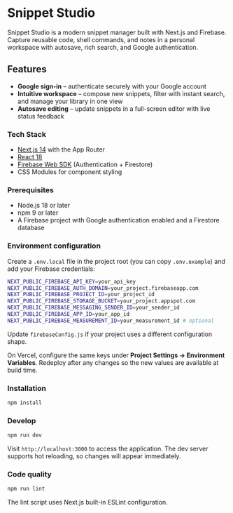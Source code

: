 # Snippet Studio

Snippet Studio is a modern snippet manager built with Next.js and Firebase. Capture reusable code, shell commands, and notes in a personal workspace with autosave, rich search, and Google authentication.

## Features

- **Google sign-in** – authenticate securely with your Google account
- **Intuitive workspace** – compose new snippets, filter with instant search, and manage your library in one view
- **Autosave editing** – update snippets in a full-screen editor with live status feedback


### Tech Stack

- [Next.js 14](https://nextjs.org/) with the App Router
- [React 18](https://react.dev/)
- [Firebase Web SDK](https://firebase.google.com/docs/web/setup) (Authentication + Firestore)
- CSS Modules for component styling


### Prerequisites

- Node.js 18 or later
- npm 9 or later
- A Firebase project with Google authentication enabled and a Firestore database

### Environment configuration

Create a `.env.local` file in the project root (you can copy `.env.example`) and add your Firebase credentials:

```bash
NEXT_PUBLIC_FIREBASE_API_KEY=your_api_key
NEXT_PUBLIC_FIREBASE_AUTH_DOMAIN=your_project.firebaseapp.com
NEXT_PUBLIC_FIREBASE_PROJECT_ID=your_project_id
NEXT_PUBLIC_FIREBASE_STORAGE_BUCKET=your_project.appspot.com
NEXT_PUBLIC_FIREBASE_MESSAGING_SENDER_ID=your_sender_id
NEXT_PUBLIC_FIREBASE_APP_ID=your_app_id
NEXT_PUBLIC_FIREBASE_MEASUREMENT_ID=your_measurement_id # optional
```

Update `firebaseConfig.js` if your project uses a different configuration shape.

On Vercel, configure the same keys under **Project Settings → Environment Variables**. Redeploy after any changes so the new values are available at build time.

### Installation

```bash
npm install
```

### Develop

```bash
npm run dev
```

Visit `http://localhost:3000` to access the application. The dev server supports hot reloading, so changes will appear immediately.

### Code quality

```bash
npm run lint
```

The lint script uses Next.js built-in ESLint configuration.
